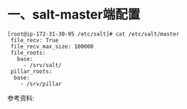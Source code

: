 # 一、salt-master端配置

```
[root@ip-172-31-30-95 /etc/salt]# cat /etc/salt/master
 file_recv: True
 file_recv_max_size: 100000
 file_roots:
   base:
     - /srv/salt/
 pillar_roots:
  base:
    - /srv/pillar
```

参考资料:

